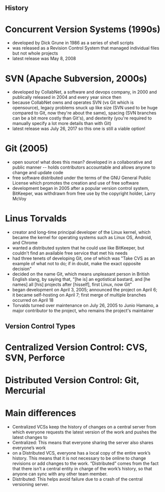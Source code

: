 ## History
# Concurrent Version Systems (1990s)
+ developed by Dick Grune in 1986 as a series of shell scripts
+ was released as a Revision Control System that managed individual files but not whole projects
+ latest release was May 8, 2008

# SVN (Apache Subversion, 2000s)
+ developed by CollabNet, a software and devops company, in 2000 and publically released in 2004 and every year since then
+ because CollabNet owns and operates SVN (vs Git which is opensource), legacy problems snuck up like size (SVN used to be huge compared to Git, now they're about the same), spacing (SVN branches can be a bit more costly than Git's), and dexterity (you're required to manually specify a lot more details than with Git)
+ latest release was July 26, 2017 so this one is still a viable option!

# Git (2005)
+ open source! what does this mean? developed in a collaborative and public manner -- holds contributors accountable and allows anyone to change and update code
+ free software distributed under the terms of the GNU General Public License which promotes the creation and use of free software
+ development began in 2005 after a popular version control system, BitKeeper, was withdrawn from free use by the copyright holder, Larry McVoy

# Linus Torvalds
+ creator and long-time principal developer of the Linux kernel, which became the kernel for operating systems such as Linux OS, Android, and Chrome
+ wanted a distributed system that he could use like BitKeeper, but couldn't find an available free service that met his needs
+ had three tenets of developing Git, one of which was "Take CVS as an example of what not to do; if in doubt, make the exact opposite decision"
+ decided on the name Git, which means unpleasant person in British English slang, by saying that, "[he is] an egotistical bastard, and [he names] all [his] projects after [hisself], first Linux, now Git"
+ began development on April 3, 2005; announced the project on April 6; it became self-hosting on April 7; first merge of multiple branches occurred on April 18
+ Torvalds turned over maintenance on July 26, 2005 to Junio Hamano, a major contributor to the project, who remains the project's maintainer


## Version Control Types
# Centralized Version Control: CVS, SVN, Perforce

# Distributed Version Control: Git, Mercurial

# Main differences
+ Centralized VCSs keep the history of changes on a central server from which everyone requests the latest version of the work and pushes the latest changes to
+ Centralized: This means that everyone sharing the server also shares everyone’s work
+ on a Distributed VCS, everyone has a local copy of the entire work’s history. This means that it is not necessary to be online to change revisions or add changes to the work. “Distributed” comes from the fact that there isn’t a central entity in charge of the work’s history, so that anyone can sync with any other team member.
+ Distributed:  This helps avoid failure due to a crash of the central versioning server. 
